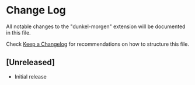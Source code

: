 # Change Log

All notable changes to the "dunkel-morgen" extension will be documented in this file.

Check [Keep a Changelog](http://keepachangelog.com/) for recommendations on how to structure this file.

## [Unreleased]

- Initial release
